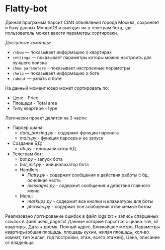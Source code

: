 # Flatty-bot
Данная программа парсит CIAN объявления города Москва, сохроняет и базу данных MongoDB и выводит их в телеграм бота, где пользователь может ввести параметры сортировки.


*Доступные команды:*
* `/show` — показывает информацию о квартирах
* `settings` — показывает параметры которы можно настроить для лучшего поиска
* `show parameters` - показывает настроенные параметры
* `/help` — показывает информацию о боте
* `/about` — узнать о боте

На данный момент юзер может сортировать по:
* Цене - Price
* Площади - Total area
* Типу квартире - type


Логически проект делится на 3 части:
* Парсер циана:
  * *data_parsing.py* - содержит функции парсинга
  * *main.py* - функция парсера и ее запуск 
* Создание БД:
  * *db.py* - инициализатор БД
* Телеграм бот:
  * *bot.py* - запуск бота
  * *bot_init.py* - инициализатор бота
  * Handlers:
    * *Flatty.py* - содержит сообщения и действия работы с бд, основная часть
    * *messages.py* - содержит сообщения и действия главного меню 
  * Menu:
    * *markups.py* - содержит все кнопки и клавиатуры для боты
    * *phrases.py* - содержит все сообщения отвечаемые ботом

Реализовано логгирование ошибок в файл logs.txt + запись спаршеных ссылок в файл used_page.txt
Данные которые парсятся с циана: link, id квартиры, Дата + время, Полный адрес, Ближайшее метро, Параметры квартиры{общая площадь, площадь кухни, жилая площадь, кол-во комнат, тип жилья, год постройки, этаж, всего этажей}, Цена, описание от владельца.
